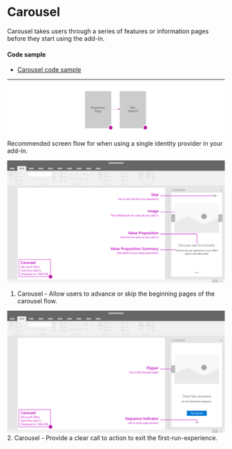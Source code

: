# Carousel

Carousel takes users through a series of features or information pages before they start using the add-in.

#### Code sample
* [Carousel code sample](../templates/first-run/carousel)

***

![First Run - Carousel - Flowchart](../assets/images/carousel_flow.png)
Recommended screen flow for when using a single identity provider in your add-in. 

![First Run - Carousel - Specifications for desktop task pane](../assets/images/carousel_taskPaneCallouts.png)
1. Carousel - Allow users to advance or skip the beginning pages of the carousel flow. 

![First Run - Carousel - Specifications for desktop task pane](../assets/images/carousel_taskPaneCallouts2.png)
2. Carousel - Provide a clear call to action to exit the first-run-experience.
